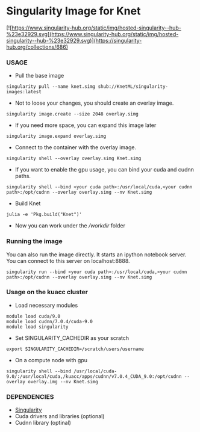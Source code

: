 # Singularity Image for Knet

[![https://www.singularity-hub.org/static/img/hosted-singularity--hub-%23e32929.svg](https://www.singularity-hub.org/static/img/hosted-singularity--hub-%23e32929.svg)](https://singularity-hub.org/collections/686)

### USAGE

* Pull the base image
```
singularity pull --name knet.simg shub://KnetML/singularity-images:latest
```

* Not to loose your changes, you should create an overlay image.
```
singularity image.create --size 2048 overlay.simg
```
* If you need more space, you can expand this image later
```
singularity image.expand overlay.simg
```

* Connect to the container with the overlay image.
```
singularity shell --overlay overlay.simg Knet.simg
```

* If you want to enable the gpu usage, you can bind your cuda and cudnn paths.
```
singularity shell --bind <your cuda path>:/usr/local/cuda,<your cudnn path>:/opt/cudnn --overlay overlay.simg --nv Knet.simg
```

* Build Knet
```
julia -e 'Pkg.build("Knet")'
```

* Now you can work under the _/workdir_ folder

### Running the image
You can also run the image directly. It starts an ipython notebook server. You can connect to this server on localhost:8888.
```
singularity run --bind <your cuda path>:/usr/local/cuda,<your cudnn path>:/opt/cudnn --overlay overlay.simg --nv Knet.simg
```

### Usage on the kuacc cluster

* Load necessary modules
```
module load cuda/9.0
module load cudnn/7.0.4/cuda-9.0
module load singularity
```

* Set SINGULARITY_CACHEDIR as your scratch
```
export SINGULARITY_CACHEDIR=/scratch/users/username
```

* On a compute node with gpu
```
singularity shell --bind /usr/local/cuda-9.0/:/usr/local/cuda,/kuacc/apps/cudnn/v7.0.4_CUDA_9.0:/opt/cudnn --overlay overlay.img --nv Knet.simg
```

### DEPENDENCIES
* [Singularity](singularity.lbl.gov)
* Cuda drivers and libraries (optional)
* Cudnn library (optinal)
